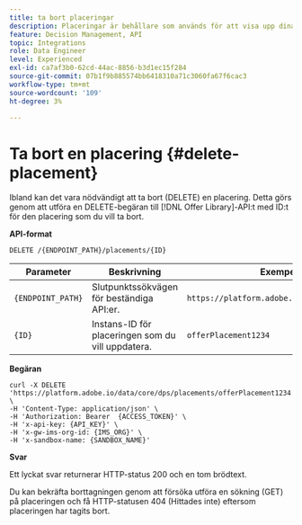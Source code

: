 ```yaml
---
title: ta bort placeringar
description: Placeringar är behållare som används för att visa upp dina erbjudanden.
feature: Decision Management, API
topic: Integrations
role: Data Engineer
level: Experienced
exl-id: ca7af3b0-62cd-44ac-8856-b3d1ec15f284
source-git-commit: 07b1f9b885574bb6418310a71c3060fa67f6cac3
workflow-type: tm+mt
source-wordcount: '109'
ht-degree: 3%

---
```


# Ta bort en placering {#delete-placement}

Ibland kan det vara nödvändigt att ta bort (DELETE) en placering. Detta görs genom att utföra en DELETE-begäran till [!DNL Offer Library]-API:t med ID:t för den placering som du vill ta bort.

**API-format**

```http
DELETE /{ENDPOINT_PATH}/placements/{ID}
```

| Parameter | Beskrivning | Exempel |
| --------- | ----------- | ------- |
| `{ENDPOINT_PATH}` | Slutpunktssökvägen för beständiga API:er. | `https://platform.adobe.io/data/core/dps/` |
| `{ID}` | Instans-ID för placeringen som du vill uppdatera. | `offerPlacement1234` |

**Begäran**

```shell
curl -X DELETE 'https://platform.adobe.io/data/core/dps/placements/offerPlacement1234' \
-H 'Content-Type: application/json' \
-H 'Authorization: Bearer  {ACCESS_TOKEN}' \
-H 'x-api-key: {API_KEY}' \
-H 'x-gw-ims-org-id: {IMS_ORG}' \
-H 'x-sandbox-name: {SANDBOX_NAME}'
```

**Svar**

Ett lyckat svar returnerar HTTP-status 200 och en tom brödtext.

Du kan bekräfta borttagningen genom att försöka utföra en sökning (GET) på placeringen och få HTTP-statusen 404 (Hittades inte) eftersom placeringen har tagits bort.
